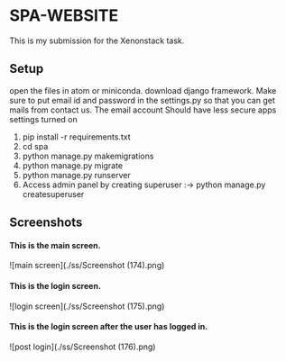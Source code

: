 # SPA-WEBSITE

This is my submission for the Xenonstack task.
## Setup
open the files in atom or miniconda.
download django framework.
Make sure to put email id and password in the settings.py
so that you can get mails from contact us. The email account
Should have less secure apps settings turned on

1. pip install -r requirements.txt
2. cd spa
3. python manage.py makemigrations
4. python manage.py migrate
5. python manage.py runserver
6. Access admin panel by creating superuser :->  python manage.py createsuperuser

## Screenshots
#### This is the main screen.
![main screen](./ss/Screenshot (174).png)

#### This is the login screen.
![login screen](./ss/Screenshot (175).png)

#### This is the login screen after the user has logged in.
![post login](./ss/Screenshot (176).png)
